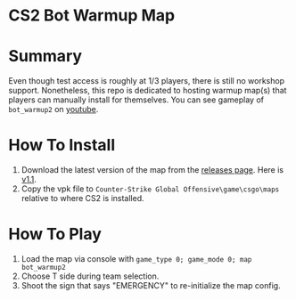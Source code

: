 # CS2 Bot Warmup Map

# Summary
Even though test access is roughly at 1/3 players, there is still no workshop support. Nonetheless, this repo is dedicated to hosting warmup map(s) that players can manually install for themselves. You can see gameplay of `bot_warmup2` on [youtube](https://www.youtube.com/watch?v=5fFOHmCqRcU).

# How To Install

1. Download the latest version of the map from the [releases page](https://github.com/matth2k/bot_warmup/releases). Here is [v1.1](https://github.com/matth2k/bot_warmup/releases/download/v1.0/bot_warmup2.vpk).
2. Copy the vpk file to `Counter-Strike Global Offensive\game\csgo\maps` relative to where CS2 is installed.

# How To Play
1. Load the map via console with `game_type 0; game_mode 0; map bot_warmup2`
2. Choose T side during team selection.
3. Shoot the sign that says "EMERGENCY" to re-initialize the map config.
